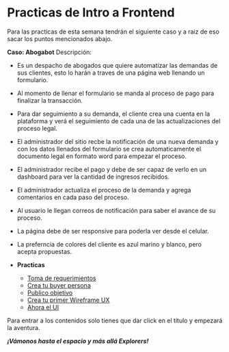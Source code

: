 # Practicas de Intro a Frontend

Para las practicas de esta semana tendrán el siguiente caso y a raiz de eso sacar los puntos mencionados abajo.

**Caso: Abogabot**
Descripción:

- Es un despacho de abogados que quiere automatizar las demandas de sus clientes, esto lo harán a traves de una página web llenando un formulario.
- Al momento de llenar el formulario se manda al proceso de pago para finalizar la transacción.
- Para dar seguimiento a su demanda, el cliente crea una cuenta en la plataforma y verá el seguimiento de cada una de las actualizaciones del proceso legal.
- El administrador del sitio recbe la notificación de una nueva demanda y con los datos llenados del formulario se crea automaticamente el documento  legal en formato word para empezar el proceso.
- El administrador recibe el pago y debe de ser capaz de verlo en un dashboard para ver la cantidad de ingresos recibidos.
- El administrador actualiza el proceso de la demanda y agrega comentarios en cada paso del proceso.
- Al usuario le llegan correos de notificación para saber el avance de su proceso.
- La página debe de ser responsive para poderla ver desde el celular.
- La preferncia de colores del cliente es azul marino y blanco, pero acepta propuestas.
- **Practicas**

  - [Toma de requerimientos](./1.-Reqierimientos.pdf)
  - [Crea tu buyer persona](./2.-buyerPersona.png)
  - [Publico objetivo](./3.-publicoObjetivo.png)
  - [Crea tu primer Wireframe UX](https://www.figma.com/file/cbvi7hyuqyVgOKn9pCqRES/Abogabot?node-id=0%3A1)
  - [Ahora el UI](https://www.figma.com/file/cbvi7hyuqyVgOKn9pCqRES/Abogabot?node-id=0%3A1)

Para entrar a los contenidos solo tienes que dar click en el título y empezará la aventura.

***¡Vámonos hasta el espacio y más allá Explorers!***

